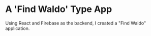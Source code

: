 # A 'Find Waldo' Type App

Using React and Firebase as the backend, I created a "Find Waldo" application.
